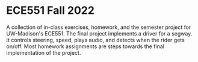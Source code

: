 # ECE551 Fall 2022
A collection of in-class exercises, homework, and the semester project for UW-Madison's ECE551. The final project implements a driver for a segway.
It controls steering, speed, plays audio, and detects when the rider gets on/off. Most homework assignments are steps towards the final implementation of the project.

